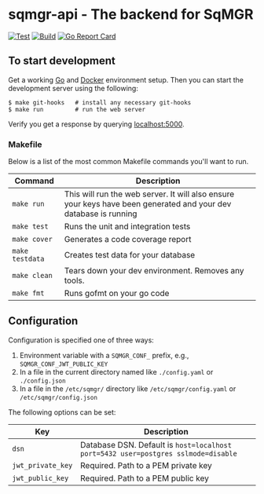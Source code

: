 # sqmgr-api - The backend for SqMGR

[![Test](https://github.com/sqmgr/sqmgr-api/workflows/Test/badge.svg)](https://github.com/sqmgr/sqmgr-api/actions?query=workflow%3ATest)
[![Build](https://github.com/sqmgr/sqmgr-api/workflows/Build/badge.svg)](https://github.com/sqmgr/sqmgr-api/actions?query=workflow%3ABuild)
[![Go Report Card](https://goreportcard.com/badge/github.com/sqmgr/sqmgr-api)](https://goreportcard.com/report/github.com/sqmgr/sqmgr-api)

## To start development

Get a working [Go](https://golang.org/doc/install) and [Docker](https://docs.docker.com/install/) environment setup. Then you can start the development server using the following:

```
$ make git-hooks   # install any necessary git-hooks
$ make run         # run the web server
```

Verify you get a response by querying [localhost:5000](http://localhost:5000).

### Makefile

Below is a list of the most common Makefile commands you'll want to run.

Command | Description
--- | ---
`make run` | This will run the web server. It will also ensure your keys have been generated and your dev database is running
`make test` | Runs the unit and integration tests
`make cover` | Generates a code coverage report
`make testdata` | Creates test data for your database
`make clean` | Tears down your dev environment. Removes any tools.
`make fmt` | Runs gofmt on your go code

## Configuration

Configuration is specified one of three ways:

1. Environment variable with a `SQMGR_CONF_` prefix, e.g., `SQMGR_CONF_JWT_PUBLIC_KEY`
2. In a file in the current directory named like `./config.yaml` or `./config.json`
3. In a file in the `/etc/sqmgr/` directory like `/etc/sqmgr/config.yaml` or `/etc/sqmgr/config.json`

The following options can be set:

Key | Description
--- | ---
`dsn` | Database DSN. Default is `host=localhost port=5432 user=postgres sslmode=disable`
`jwt_private_key` | Required. Path to a PEM private key
`jwt_public_key` | Required. Path to a PEM public key
